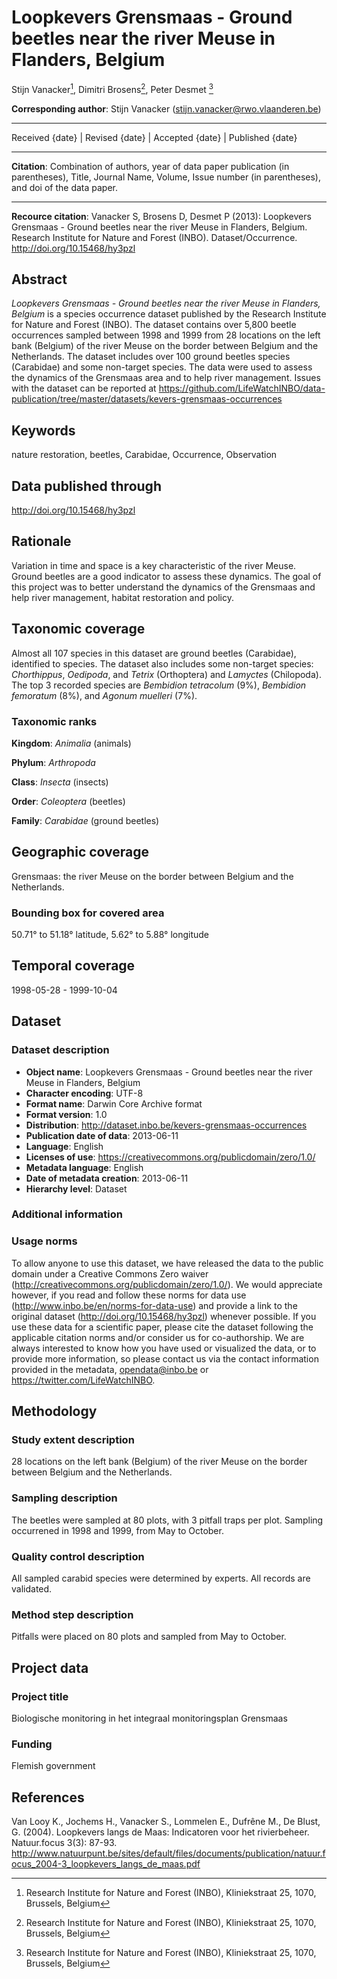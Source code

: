 # Loopkevers Grensmaas - Ground beetles near the river Meuse in Flanders, Belgium

Stijn Vanacker[^1], Dimitri Brosens[^1], Peter Desmet [^1]

[^1]: Research Institute for Nature and Forest (INBO), Kliniekstraat 25, 1070, Brussels, Belgium

**Corresponding author**: Stijn Vanacker (<stijn.vanacker@rwo.vlaanderen.be>)

---

Received {date} | Revised {date} | Accepted {date} | Published {date}

---

**Citation**: Combination of authors, year of data paper publication (in parentheses), Title, Journal Name, Volume, Issue number (in parentheses), and doi of the data paper.

---

**Recource citation**: Vanacker S, Brosens D, Desmet P (2013): Loopkevers Grensmaas - Ground beetles near the river Meuse in Flanders, Belgium. Research Institute for Nature and Forest (INBO). Dataset/Occurrence. <http://doi.org/10.15468/hy3pzl>

## Abstract

*Loopkevers Grensmaas - Ground beetles near the river Meuse in Flanders, Belgium* is a species occurrence dataset published by the Research Institute for Nature and Forest (INBO). The dataset contains over 5,800 beetle occurrences sampled between 1998 and 1999 from 28 locations on the left bank (Belgium) of the river Meuse on the border between Belgium and the Netherlands. The dataset includes over 100 ground beetles species (Carabidae) and some non-target species. The data were used to assess the dynamics of the Grensmaas area and to help river management. Issues with the dataset can be reported at <https://github.com/LifeWatchINBO/data-publication/tree/master/datasets/kevers-grensmaas-occurrences>

## Keywords

nature restoration, beetles, Carabidae, Occurrence, Observation

## Data published through

<http://doi.org/10.15468/hy3pzl>

## Rationale

Variation in time and space is a key characteristic of the river Meuse. Ground beetles are a good indicator to assess these dynamics. The goal of this project was to better understand the dynamics of the Grensmaas and help river management, habitat restoration and policy.

## Taxonomic coverage

Almost all 107 species in this dataset are ground beetles (Carabidae), identified to species. The dataset also includes some non-target species: *Chorthippus*, *Oedipoda*, and *Tetrix* (Orthoptera) and *Lamyctes* (Chilopoda). The top 3 recorded species are *Bembidion tetracolum* (9%), *Bembidion femoratum* (8%), and *Agonum muelleri* (7%).

### Taxonomic ranks

**Kingdom**: *Animalia* (animals)

**Phylum**: *Arthropoda*

**Class**: *Insecta* (insects)

**Order**: *Coleoptera* (beetles)

**Family**: *Carabidae* (ground beetles)

## Geographic coverage

Grensmaas: the river Meuse on the border between Belgium and the Netherlands.

### Bounding box for covered area

50.71° to 51.18° latitude, 5.62° to 5.88° longitude

## Temporal coverage

1998-05-28 - 1999-10-04

## Dataset

### Dataset description

* **Object name**: Loopkevers Grensmaas - Ground beetles near the river Meuse in Flanders, Belgium
* **Character encoding**: UTF-8
* **Format name**: Darwin Core Archive format
* **Format version**: 1.0
* **Distribution**: <http://dataset.inbo.be/kevers-grensmaas-occurrences>
* **Publication date of data**: 2013-06-11
* **Language**: English
* **Licenses of use**: <https://creativecommons.org/publicdomain/zero/1.0/>
* **Metadata language**: English
* **Date of metadata creation**: 2013-06-11
* **Hierarchy level**: Dataset

### Additional information

### Usage norms

To allow anyone to use this dataset, we have released the data to the public domain under a Creative Commons Zero waiver (<http://creativecommons.org/publicdomain/zero/1.0/>). We would appreciate however, if you read and follow these norms for data use (<http://www.inbo.be/en/norms-for-data-use>) and provide a link to the original dataset (<http://doi.org/10.15468/hy3pzl>) whenever possible. If you use these data for a scientific paper, please cite the dataset following the applicable citation norms and/or consider us for co-authorship. We are always interested to know how you have used or visualized the data, or to provide more information, so please contact us via the contact information provided in the metadata, <opendata@inbo.be> or <https://twitter.com/LifeWatchINBO>.

## Methodology

### Study extent description

28 locations on the left bank (Belgium) of the river Meuse on the border between Belgium and the Netherlands.

### Sampling description

The beetles were sampled at 80 plots, with 3 pitfall traps per plot. Sampling occurrened in 1998 and 1999, from May to October.

### Quality control description

All sampled carabid species were determined by experts. All records are validated.

### Method step description

Pitfalls were placed on 80 plots and sampled from May to October.

## Project data

### Project title

Biologische monitoring in het integraal monitoringsplan Grensmaas

### Funding

Flemish government

## References

Van Looy K., Jochems H., Vanacker S., Lommelen E., Dufrêne M., De Blust, G. (2004). Loopkevers langs de Maas: Indicatoren voor het rivierbeheer. Natuur.focus 3(3): 87-93. <http://www.natuurpunt.be/sites/default/files/documents/publication/natuur.focus_2004-3_loopkevers_langs_de_maas.pdf>
